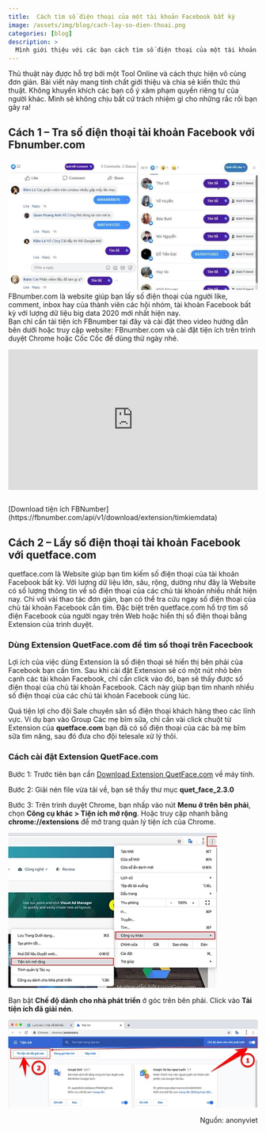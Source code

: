 ```yaml
---
title:  Cách tìm số điện thoại của một tài khoản Facebook bất kỳ
image: /assets/img/blog/cach-lay-so-dien-thoai.png
categories: [blog]
description: >
  Mình giới thiệu với các bạn cách tìm số điện thoại của một tài khoản Facebook bất kỳ. Thủ thuật này sẽ giúp bạn trong những trường hợp cần truy tìm số điện thoại của đối phương.
---
```


Thủ thuật này được hỗ trợ bởi một Tool Online và cách thực hiện vô cùng đơn giản. Bài viết này mang tính chất giới thiệu và chia sẻ kiến thức thủ thuật. Không khuyến khích các bạn cố ý xâm phạm quyền riêng tư của người khác. Mình sẽ không chịu bất cứ trách nhiệm gì cho những rắc rối bạn gây ra!  

## Cách 1 – Tra số điện thoại tài khoản Facebook với Fbnumber.com  


![Tra số điện thoại tài khoản Facebook với Fbnumber.com](/assets/img/blog/cach-lay-so-dien-thoai-2.jpg)
FBnumber.com là website giúp bạn lấy số điện thoại của người like, comment, inbox hay của thành viên các hội nhóm, tài khoản Facebook bất kỳ với lượng dữ liệu big data 2020 mới nhất hiện nay.  
Bạn chỉ cần tải tiện ích FBnumber tại đây và cài đặt theo video hướng dẫn bên dưới hoặc truy cập website: FBnumber.com và cài đặt tiện ích trên trình duyệt Chrome hoặc Cốc Cốc để dùng thử ngày nhé.  

<style>
.video-wrapper {
    position: relative;
    padding-bottom: 56.25%;
    height: 0;
}
.video-wrapper iframe {
    position: absolute;
    top: 0;
    left: 0;
    width: 100%;
    height: 100%;
}
</style>
<p>
<div class="video-wrapper">
<iframe width="560" height="315" src="https://www.youtube.com/embed/_aNZfHPMTSY" frameborder="0" allow="accelerometer; autoplay; encrypted-media; gyroscope; picture-in-picture" allowfullscreen></iframe>

</div>  
</p>
<br>
[Download tiện ích FBNumber](https://fbnumber.com/api/v1/download/extension/timkiemdata)  


## Cách 2 – Lấy số điện thoại tài khoản Facebook với quetface.com  
quetface.com là Website giúp bạn tìm kiếm số điện thoại của tài khoản Facebook bất kỳ. Với lượng dữ liệu lớn, sâu, rộng, dường như đây là Website có số lượng thông tin về số điện thoại của các chủ tài khoản nhiều nhất hiện nay. Chỉ với vài thao tác đơn giản, bạn có thể tra cứu ngay số điện thoại của chủ tài khoản Facebook cần tìm. Đặc biệt trên quetface.com hổ trợ tìm số điện Facebook của người ngay trên Web hoặc hiển thị số điện thoại bằng Extension của trình duyệt.  

### Dùng Extension QuetFace.com để tìm số thoại trên Facecbook  
Lợi ích của việc dùng Extension là số điện thoại sẽ hiển thị bên phải của Facebook bạn cần tìm. Sau khi cài đặt Extension sẽ có một nút nhỏ bên cạnh các tài khoản Facebook, chỉ cần click vào đó, bạn sẽ thấy được số điện thoại của chủ tài khoản Facebook. Cách này giúp bạn tìm nhanh nhiều số điện thoại của các chủ tài khoản Facebook cùng lúc.  

Quá tiện lợi cho đội Sale chuyên săn số điện thoại khách hàng theo các lĩnh vực. Ví dụ bạn vào Group Các mẹ bĩm sữa, chỉ cần vài click chuột từ Extension của **quetface.com** bạn đã có số điện thoại của các bà mẹ bĩm sữa tìm năng, sau đó đưa cho đội telesale xử lý thôi.  

### Cách cài đặt Extension QuetFace.com   
Bước 1: Trước tiên bạn cần [Download Extension QuetFace.com](https://quetface.com/api/download/extension/anonyviet) về máy tính.  

Bước 2: Giải nén file vừa tải về, bạn sẽ thấy thư mục **quet_face_2.3.0**  

Bước 3: Trên trình duyệt Chrome, bạn nhấp vào nút **Menu ở trên bên phải**, chọn **Công cụ khác > Tiện ích mở rộng**. Hoặc truy cập nhanh bằng **chrome://extensions** để mở trang quản lý tiện ích của Chrome.  

![Cách cài đặt Extension QuetFace.com](/assets/img/blog/TIEN-ICH-MO-RONG-CHROME.jpg)  

Bạn bật **Chế độ dành cho nhà phát triển** ở góc trên bên phải. Click vào **Tải tiện ích đã giải nén**.

![Chế độ dành cho nhà phát triển](/assets/img/blog/che-do-danh-cho-nha-phat-trien.jpg) 


<div style= 'text-align: right;'>
Nguồn: anonyviet
</div>
